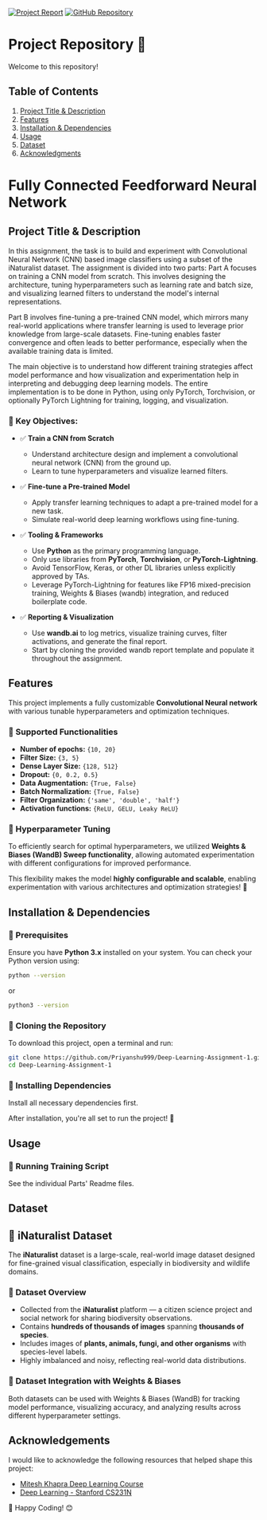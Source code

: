 [![Project Report](https://img.shields.io/badge/Project%20Report-Click%20Here-blue?style=for-the-badge)](https://wandb.ai/cs24m035-indian-institute-of-technology-madras/CS6910_Assignment2_final2/reports/DA6401-Assignment-2---VmlldzoxMjM2MTg1Nw?accessToken=069sem3p535rxsxdu7t6j3lzj1njtbgxtcxgss3xrusg0amhip5thk4fnwh38ucn)
[![GitHub Repository](https://img.shields.io/badge/GitHub-Repository-black?style=for-the-badge&logo=github)](https://github.com/Priyanshu999/Deep-Learning-Assignment-2)

# Project Repository 📂

Welcome to this repository! 

## Table of Contents  
1. [Project Title & Description](#project-title--description)  
2. [Features](#features)  
3. [Installation & Dependencies](#installation--dependencies)  
4. [Usage](#usage)  
6. [Dataset](#dataset)    
7. [Acknowledgments](#acknowledgements)
    

# Fully Connected Feedforward Neural Network  

## Project Title & Description  

In this assignment, the task is to build and experiment with Convolutional Neural Network (CNN) based image classifiers using a subset of the iNaturalist dataset. The assignment is divided into two parts:
Part A focuses on training a CNN model from scratch. This involves designing the architecture, tuning hyperparameters such as learning rate and batch size, and visualizing learned filters to understand the model's internal representations.

Part B involves fine-tuning a pre-trained CNN model, which mirrors many real-world applications where transfer learning is used to leverage prior knowledge from large-scale datasets. Fine-tuning enables faster convergence and often leads to better performance, especially when the available training data is limited.


The main objective is to understand how different training strategies affect model performance and how visualization and experimentation help in interpreting and debugging deep learning models. The entire implementation is to be done in Python, using only PyTorch, Torchvision, or optionally PyTorch Lightning for training, logging, and visualization. 

### 🔹 Key Objectives:  
- ✅ **Train a CNN from Scratch**
  - Understand architecture design and implement a convolutional neural network (CNN) from the ground up.
  - Learn to tune hyperparameters and visualize learned filters.

- ✅ **Fine-tune a Pre-trained Model**
  - Apply transfer learning techniques to adapt a pre-trained model for a new task.
  - Simulate real-world deep learning workflows using fine-tuning.

- ✅ **Tooling & Frameworks**
  - Use **Python** as the primary programming language.
  - Only use libraries from **PyTorch**, **Torchvision**, or **PyTorch-Lightning**.
  - Avoid TensorFlow, Keras, or other DL libraries unless explicitly approved by TAs.
  - Leverage PyTorch-Lightning for features like FP16 mixed-precision training, Weights & Biases (wandb) integration, and reduced boilerplate code.

- ✅ **Reporting & Visualization**
  - Use **wandb.ai** to log metrics, visualize training curves, filter activations, and generate the final report.
  - Start by cloning the provided wandb report template and populate it throughout the assignment.
 

## Features  

This project implements a fully customizable **Convolutional Neural network** with various tunable hyperparameters and optimization techniques.  

### 🔹 Supported Functionalities  

- **Number of epochs:** `{10, 20}`  
- **Filter Size:** `{3, 5}`  
- **Dense Layer Size:** `{128, 512}`  
- **Dropout:** `{0, 0.2, 0.5}`  
- **Data Augmentation:** `{True, False}`  
- **Batch Normalization:** `{True, False}`  
- **Filter Organization:** `{'same', 'double', 'half'}`  
- **Activation functions:** `{ReLU, GELU, Leaky ReLU}`  

### 🔹 Hyperparameter Tuning  
To efficiently search for optimal hyperparameters, we utilized **Weights & Biases (WandB) Sweep functionality**, allowing automated experimentation with different configurations for improved performance.  

This flexibility makes the model **highly configurable and scalable**, enabling experimentation with various architectures and optimization strategies! 🚀  

## Installation & Dependencies  

### 🔹 Prerequisites  
Ensure you have **Python 3.x** installed on your system. You can check your Python version using:  

```bash
python --version
```
or  
```bash
python3 --version
```

### 🔹 Cloning the Repository  
To download this project, open a terminal and run:  

```bash
git clone https://github.com/Priyanshu999/Deep-Learning-Assignment-1.git
cd Deep-Learning-Assignment-1
```

### 🔹 Installing Dependencies  
Install all necessary dependencies first.

After installation, you're all set to run the project! 🚀


## Usage

### 🔹 Running Training Script
See the individual Parts' Readme files.

## Dataset
## 🐾 iNaturalist Dataset

The **iNaturalist** dataset is a large-scale, real-world image dataset designed for fine-grained visual classification, especially in biodiversity and wildlife domains.

### 🌿 Dataset Overview

- Collected from the **iNaturalist** platform — a citizen science project and social network for sharing biodiversity observations.
- Contains **hundreds of thousands of images** spanning **thousands of species**.
- Includes images of **plants, animals, fungi, and other organisms** with species-level labels.
- Highly imbalanced and noisy, reflecting real-world data distributions.


### 🔹 Dataset Integration with Weights & Biases
Both datasets can be used with Weights & Biases (WandB) for tracking model performance, visualizing accuracy, and analyzing results across different hyperparameter settings.


## Acknowledgements
I would like to acknowledge the following resources that helped shape this project:

- [Mitesh Khapra Deep Learning Course](https://www.youtube.com/playlist?list=PLZ2ps__7DhBZVxMrSkTIcG6zZBDKUXCnM)
- [Deep Learning - Stanford CS231N](https://www.youtube.com/playlist?list=PLSVEhWrZWDHQTBmWZufjxpw3s8sveJtnJ)


🔗 Happy Coding! 😊
